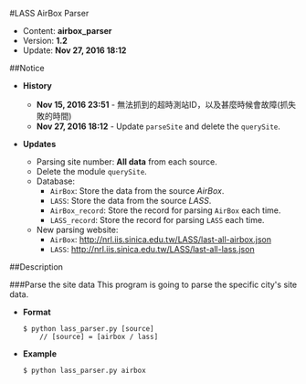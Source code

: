 #LASS AirBox Parser
* Content: **airbox_parser**
* Version: **1.2**
* Update: **Nov 27, 2016 18:12**


##Notice
* **History**
	* **Nov 15, 2016 23:51** - 無法抓到的超時測站ID，以及甚麼時候會故障(抓失敗的時間)
	* **Nov 27, 2016 18:12** - Update `parseSite` and delete the `querySite`.

* **Updates**
    * Parsing site number: **All data** from each source.
    * Delete the module `querySite`.
    * Database:
    	- `AirBox`: Store the data from the source *AirBox*.
    	- `LASS`: Store the data from the source *LASS*.
    	- `AirBox_record`: Store the record for parsing `AirBox` each time.
    	- `LASS_record`: Store the record for parsing `LASS` each time.
    * New parsing website:
    	- `AirBox`: http://nrl.iis.sinica.edu.tw/LASS/last-all-airbox.json
    	- `LASS`: http://nrl.iis.sinica.edu.tw/LASS/last-all-lass.json


##Description

###Parse the site data
This program is going to parse the specific city's site data.
* **Format**
	```shell
	$ python lass_parser.py [source]
		// [source] = [airbox / lass]
	```

* **Example**
	```
	$ python lass_parser.py airbox
	```
